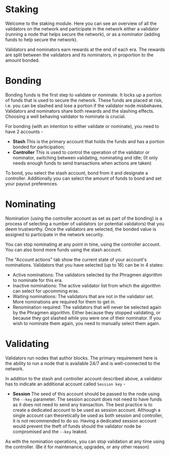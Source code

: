 # Staking

Welcome to the staking module. Here you can see an overview of all the validators on the network and participate in the network either a validator (running a node that helps secure the network), or as a nominator (adding funds to help secure the network).

Validators and nominators earn rewards at the end of each era. The rewards are split between the validators and its nominators, in proportion to the amount bonded.

# Bonding

Bonding funds is the first step to validate or nominate. It locks up a portion of funds that is used to secure the network. These funds are placed at risk, i.e. you can be slashed and lose a portion if the validator node misbehaves. Validators and nominators share both rewards and the slashing effects. Choosing a well behaving validator to nominate is crucial.

For bonding (with an intention to either validate or nominate), you need to have 2 accounts -

- **Stash** This is the primary account that holds the funds and has a portion bonded for participation;
- **Controller** This is used to control the operation of the validator or nominator, switching between validating, nominating and idle; (It only needs enough funds to send transactions when actions are taken)

To bond, you select the stash account, bond from it and designate a controller. Additionally you can select the amount of funds to bond and set your payout preferences.

# Nominating

Nomination (using the controller account as set as part of the bonding) is a process of selecting a number of validators (or potential validators) that you deem trustworthy. Once the validators are selected, the bonded value is assigned to participate in the network security.

You can stop nominating at any point in time, using the controller account. You can also bond more funds using the stash account.

The "Account actions" tab show the current state of your account's nominations.
Validators that you have selected (up to 16) can be in 4 states:
- Active nominations: The validators selected by the Phragmen algorithm to nominate for this era.
- Inactive nominations: The active validator list from which the algorithm can select for upcomming eras. 
- Waiting nominations: The validators that are not in the validator set. More nominations are required for them to get in.
- Renomination required: The validators that will never be selected again by the Phragmen algorithm. Either because they stopped validating, or because they got slashed while you were one of their nominator. If you wish to nominate them again, you need to manually select them again.

# Validating

Validators run nodes that author blocks. The primary requirement here is the ability to run a node that is available 24/7 and is well-connected to the network.

In addition to the stash and controller account described above, a validator has to indicate an additional account called `Session key` -

- **Session** The seed of this account should be passed to the node using the `--key` parameter. The session account does not need to have funds as it does not need to send any transaction. The best practice is to create a dedicated account to be used as session account. Although a single account can theoretically be used as both session and controller, it is not recommended to do so. Having a dedicated session account would prevent the theft of funds should the validator node be compromised and the `--key` leaked.

As with the nomination operations, you can stop validation at any time using the controller. (Be it for maintenance, upgrades, or any other reason)
